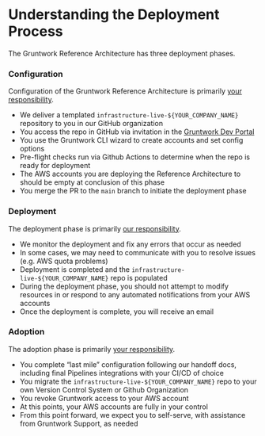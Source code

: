 # Understanding the Deployment Process

The Gruntwork Reference Architecture has three deployment phases.

### Configuration

Configuration of the Gruntwork Reference Architecture is primarily [your responsibility](../../intro/overview/what-you-provide).

- We deliver a templated `infrastructure-live-${YOUR_COMPANY_NAME}` repository to you in our GitHub organization
- You access the repo in GitHub via invitation in the [Gruntwork Dev Portal](https://app.gruntwork.io)
- You use the Gruntwork CLI wizard to create accounts and set config options
- Pre-flight checks run via Github Actions to determine when the repo is ready for deployment
- The AWS accounts you are deploying the Reference Architecture to should be empty at conclusion of this phase
- You merge the PR to the `main` branch to initiate the deployment phase

### Deployment

The deployment phase is primarily [our responsibility](../../intro/overview/what-we-provide.md#gruntwork-reference-architecture).

- We monitor the deployment and fix any errors that occur as needed
- In some cases, we may need to communicate with you to resolve issues (e.g. AWS quota problems)
- Deployment is completed and the `infrastructure-live-${YOUR_COMPANY_NAME}` repo is populated
- During the deployment phase, you should not attempt to modify resources in or respond to any automated notifications from your AWS accounts
- Once the deployment is complete, you will receive an email

### Adoption

The adoption phase is primarily [your responsibility](../../intro/overview/what-you-provide).

- You complete “last mile” configuration following our handoff docs, including final Pipelines integrations with your CI/CD of choice
- You migrate the `infrastructure-live-${YOUR_COMPANY_NAME}` repo to your own Version Control System or Github Organization
- You revoke Gruntwork access to your AWS account
- At this points, your AWS accounts are fully in your control
- From this point forward, we expect you to self-serve, with assistance from Gruntwork Support, as needed
